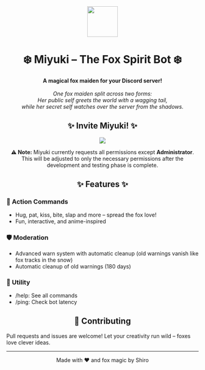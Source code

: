 <div align="center">
    <img src="https://emojicdn.elk.sh/🦊" width="80" />
    <h1>❄️ Miyuki – The Fox Spirit Bot ❄️</h1>
    <b>A magical fox maiden for your Discord server!</b>
    <br />
    <br />
    <i>One fox maiden split across two forms:<br />
    Her public self greets the world with a wagging tail,<br />
    while her secret self watches over the server from the shadows.</i>
</div>

<h2 align="center">✨ Invite Miyuki! ✨</h2>

<p align="center">
    <a href="https://discord.com/oauth2/authorize?client_id=1414723598282658024&permissions=4011018418126839&integration_type=0&scope=bot">
        <img src="https://img.shields.io/badge/Invite%20Miyuki-5865F2?logo=discord&logoColor=white&style=for-the-badge" />
    </a>
</p>
<p align="center">
    <b>⚠️ Note:</b> Miyuki currently requests all permissions except <b>Administrator</b>.<br>
    This will be adjusted to only the necessary permissions after the development and testing phase is complete.
</p>

<h2 align="center">✨ Features ✨</h2>

### 🤗 Action Commands
- Hug, pat, kiss, bite, slap and more – spread the fox love!
- Fun, interactive, and anime-inspired

### 🛡️ Moderation
- Advanced warn system with automatic cleanup (old warnings vanish like fox tracks in the snow)
- Automatic cleanup of old warnings (180 days)

### 🧰 Utility
- /help: See all commands
- /ping: Check bot latency

<h2 align="center">🤝 Contributing</h2>

Pull requests and issues are welcome! Let your creativity run wild – foxes love clever ideas.

---

<div align="center">
    Made with ❤️ and fox magic by Shiro
</div>